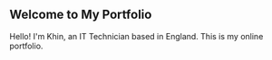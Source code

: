 <!DOCTYPE html>
<html>
<head>
</head>
<body>
    <h2>Welcome to My Portfolio</h2>
    <p>Hello! I'm Khin, an IT Technician based in England. This is my online portfolio.</p>
</body>
</html>
